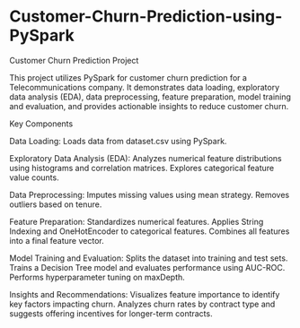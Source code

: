 # Customer-Churn-Prediction-using-PySpark

Customer Churn Prediction Project

This project utilizes PySpark for customer churn prediction for a Telecommunications company. It demonstrates data loading, exploratory data analysis (EDA), data preprocessing, feature preparation, model training and evaluation, and provides actionable insights to reduce customer churn.

Key Components

Data Loading: Loads data from dataset.csv using PySpark.

Exploratory Data Analysis (EDA): 
Analyzes numerical feature distributions using histograms and correlation matrices.
Explores categorical feature value counts.

Data Preprocessing:
Imputes missing values using mean strategy.
Removes outliers based on tenure.

Feature Preparation:
Standardizes numerical features.
Applies String Indexing and OneHotEncoder to categorical features.
Combines all features into a final feature vector.

Model Training and Evaluation:
Splits the dataset into training and test sets.
Trains a Decision Tree model and evaluates performance using AUC-ROC.
Performs hyperparameter tuning on maxDepth.

Insights and Recommendations:
Visualizes feature importance to identify key factors impacting churn.
Analyzes churn rates by contract type and suggests offering incentives for longer-term contracts.

